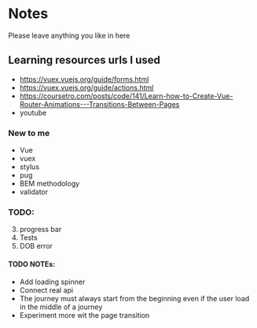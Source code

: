 # Notes

Please leave anything you like in here

## Learning resources urls I used
- <https://vuex.vuejs.org/guide/forms.html>
- <https://vuex.vuejs.org/guide/actions.html>
- <https://coursetro.com/posts/code/141/Learn-how-to-Create-Vue-Router-Animations---Transitions-Between-Pages>
- youtube

### New to me
- Vue
- vuex
- stylus
- pug
- BEM methodology
- validator

### TODO:
3. progress bar
4. Tests
5. DOB error


#### TODO NOTEs:
- Add loading spinner
- Connect real api
- The journey must always start from the beginning even if the user load in the middle of a journey
- Experiment more wit the page transition
